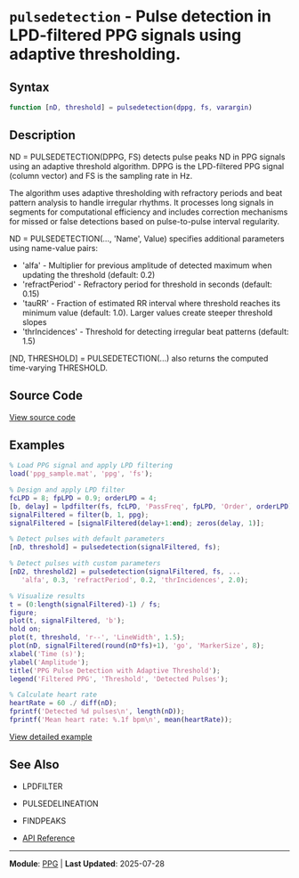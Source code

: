 # `pulsedetection` - Pulse detection in LPD-filtered PPG signals using adaptive thresholding.

## Syntax

```matlab
function [nD, threshold] = pulsedetection(dppg, fs, varargin)
```

## Description

ND = PULSEDETECTION(DPPG, FS) detects pulse peaks ND in PPG signals using an adaptive threshold algorithm. DPPG is the LPD-filtered PPG signal (column vector) and FS is the sampling rate in Hz.

The algorithm uses adaptive thresholding with refractory periods and beat pattern analysis to handle irregular rhythms. It processes long signals in segments for computational efficiency and includes correction mechanisms for missed or false detections based on pulse-to-pulse interval regularity.

ND = PULSEDETECTION(..., 'Name', Value) specifies additional parameters
using name-value pairs:
- 'alfa'          - Multiplier for previous amplitude of detected maximum
when updating the threshold (default: 0.2)
- 'refractPeriod' - Refractory period for threshold in seconds
(default: 0.15)
- 'tauRR'         - Fraction of estimated RR interval where threshold reaches
its minimum value (default: 1.0). Larger values create
steeper threshold slopes
- 'thrIncidences' - Threshold for detecting irregular beat patterns
(default: 1.5)

[ND, THRESHOLD] = PULSEDETECTION(...) also returns the computed time-varying THRESHOLD.

## Source Code

[View source code](../../../src/ppg/pulsedetection.m)

## Examples

```matlab
% Load PPG signal and apply LPD filtering
load('ppg_sample.mat', 'ppg', 'fs');

% Design and apply LPD filter
fcLPD = 8; fpLPD = 0.9; orderLPD = 4;
[b, delay] = lpdfilter(fs, fcLPD, 'PassFreq', fpLPD, 'Order', orderLPD);
signalFiltered = filter(b, 1, ppg);
signalFiltered = [signalFiltered(delay+1:end); zeros(delay, 1)];

% Detect pulses with default parameters
[nD, threshold] = pulsedetection(signalFiltered, fs);

% Detect pulses with custom parameters
[nD2, threshold2] = pulsedetection(signalFiltered, fs, ...
   'alfa', 0.3, 'refractPeriod', 0.2, 'thrIncidences', 2.0);

% Visualize results
t = (0:length(signalFiltered)-1) / fs;
figure;
plot(t, signalFiltered, 'b');
hold on;
plot(t, threshold, 'r--', 'LineWidth', 1.5);
plot(nD, signalFiltered(round(nD*fs)+1), 'go', 'MarkerSize', 8);
xlabel('Time (s)');
ylabel('Amplitude');
title('PPG Pulse Detection with Adaptive Threshold');
legend('Filtered PPG', 'Threshold', 'Detected Pulses');

% Calculate heart rate
heartRate = 60 ./ diff(nD);
fprintf('Detected %d pulses\n', length(nD));
fprintf('Mean heart rate: %.1f bpm\n', mean(heartRate));
```

[View detailed example](../../../examples/ppg/pulsedetectionExample.m)

## See Also

- LPDFILTER
- PULSEDELINEATION
- FINDPEAKS

- [API Reference](../README.md)

---

**Module**: [PPG](README.md) | **Last Updated**: 2025-07-28
